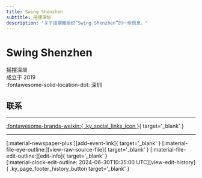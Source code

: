 ```yaml
---
title: Swing Shenzhen
subtitle: 摇摆深圳
description: "关于摇摆舞组织“Swing Shenzhen”的一些信息。"
---
```


# Swing Shenzhen

摇摆深圳  
成立于 2019  
:fontawesome-solid-location-dot: 深圳  


## 联系


---

 [:fontawesome-brands-weixin:{ .ky_social_links_icon }](# "摇摆深圳SwingShenzhen"){ target='_blank' }

---

<div class="ky_page_footer" markdown>
<div class="ky_page_footer_trailing" markdown="span">
[:material-newspaper-plus:][add-event-link]{ target='_blank' }
[:material-file-eye-outline:][view-raw-source-file]{ target='_blank' }
[:material-file-edit-outline:][edit-info]{ target='_blank' }
</div>
<div class="ky_page_footer_leading" markdown="span">
[:material-clock-edit-outline: 2024-06-30T10:35:00 UTC][view-edit-history]{ .ky_page_footer_history_button target='_blank' }
</div>
</div>

[add-event-link]: https://github.com/swingdance/events/issues/new?assignees=&labels=add+event&projects=&template=02-add_entity.yml&title=%5Bzh_CN%5D%20%3CName%3E&region=zh_CN&province=Guangdong&city=Shenzhen&org_id=swing-shen-zhen "添加活动"
[view-raw-source-file]: https://github.com/swingdance/orgs/blob/main/zh_CN/swing-shen-zhen.json "查看原始源文件"
[edit-info]: https://github.com/swingdance/orgs/issues/new?assignees=&labels=update+org&projects=&template=03-update_entity.yml&title=%5Bzh_CN%5D%20Swing%20Shenzhen&region=zh_CN&id=swing-shen-zhen&name=Swing%20Shenzhen "编辑信息"

[view-edit-history]: https://github.com/swingdance/orgs/commits/main/zh_CN/swing-shen-zhen.json "查看编辑历史"

